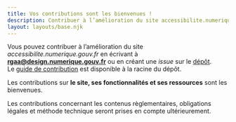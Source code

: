 ```yaml
---
title: Vos contributions sont les bienvenues !
description: Contribuer à l’amélioration du site accessibilite.numerique.gouv.fr
layout: layouts/base.njk
---
```


Vous pouvez contribuer à l’amélioration du site <em>accessibilite.numerique.gouv.fr</em> en écrivant à **rgaa@design.numerique.gouv.fr** ou en créant une <em lang="en">issue</em> sur le [dépôt](https://github.com/DISIC/accessibilite.numerique.gouv.fr/issues).   
Le [guide de contribution](https://www.github.com/DISIC/accessibilite.numerique.gouv.fr/blob/main/CONTRIBUTING.md) est disponible à la racine du dépôt.

<div class="fr-highlight fr-pt-2v fr-my-2w">
  <p>Les contributions sur <strong>le site, ses fonctionnalités et ses ressources</strong> sont les bienvenues.</p>
  <p>Les contributions concernant les contenus règlementaires, obligations légales et méthode technique seront prises en compte ultérieurement.</p>
</div>
